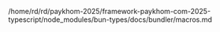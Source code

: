 /home/rd/rd/paykhom-2025/framework-paykhom-com-2025-typescript/node_modules/bun-types/docs/bundler/macros.md